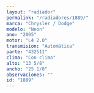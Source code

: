 ```yaml
---
layout: "radiador"
permalink: "/radiadores/1889/"
marca: "Chrysler / Dodge"
modelo: "Neon"
ano: "2005"
motor: "L4 2.0"
transmision: "Automática"
parte: "432511"
clima: "Con clima"
alto: "13 5/8"
ancho: "25 1/8"
observaciones: ""
id: "1889"
---
```


